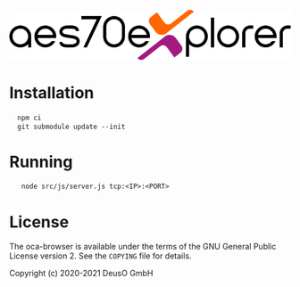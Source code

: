 ![aes70exlorer logo](aes70explorer_4c.svg)
# Installation

      npm ci
      git submodule update --init

# Running

       node src/js/server.js tcp:<IP>:<PORT>

# License

The oca-browser is available under the terms of the GNU General Public License version 2.
See the `COPYING` file for details.

Copyright (c) 2020-2021 DeusO GmbH
